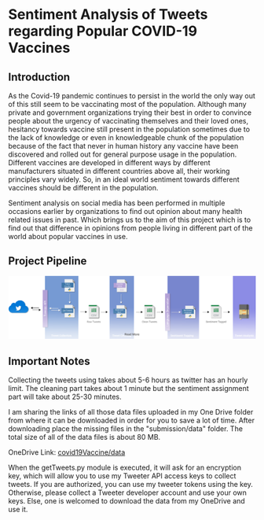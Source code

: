 # Sentiment Analysis of Tweets regarding Popular COVID-19 Vaccines

## Introduction

As the Covid-19 pandemic continues to persist in the world the only way out of this still seem to be vaccinating most of the population. Although many private and government organizations trying their best in order to convince people about the urgency of vaccinating themselves and their loved ones, hesitancy towards vaccine still present in the population sometimes due to the lack of knowledge or even in knowledgeable chunk of the population because of the fact that never in human history any vaccine have been discovered and rolled out for general purpose usage in the population. Different vaccines are developed in different ways by different manufacturers situated in different countries above all, their working principles vary widely. So, in an ideal world sentiment towards different vaccines should be different in the population.

Sentiment analysis on social media has been performed in multiple occasions earlier by organizations to find out opinion about many health related issues in past. Which brings us to the aim of this project which is to find out that difference in opinions from people living in different part of the world about popular vaccines in use.

## Project Pipeline
[![Project Pipeline](assets/sentiment_pipeline_readme.png "Click to Read the Report")](https://1drv.ms/b/s!ApUwC0uDWXPNhak7SO4WfiuNtqiGnQ?e=pui80U)

## Important Notes

Collecting the tweets using takes about 5-6 hours as twitter has an hourly limit. The cleaning part takes about 1 minute but the sentiment assignment part will take about 25-30 minutes.

I am sharing the links of all those data files uploaded in my One Drive folder from where it can be downloaded in order for you to save a lot of time. After downloading place the missing files in the "submission/data" folder. The total size of all of the data files is about 80 MB.

OneDrive Link:
[covid19Vaccine/data](https://1drv.ms/u/s!ApUwC0uDWXPNg55uPMnMaBUEnQ46Ew?e=5jzHOL)

When the getTweets.py module is executed, it will ask for an encryption key, which will allow you to use my Tweeter API access keys to collect tweets. If you are authorized, you can use my tweeter tokens using the key. Otherwise, please collect a Tweeter developer account and use your own keys.
Else, one is welcomed to download the data from my OneDrive and use it. 
